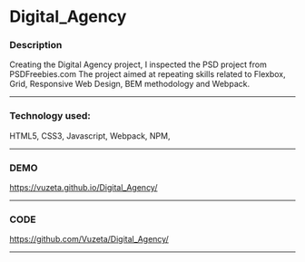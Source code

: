 # Digital_Agency

### Description 

Creating the Digital Agency project, I inspected the PSD project from PSDFreebies.com
The project aimed at repeating skills related to Flexbox, Grid, Responsive Web Design, BEM methodology and Webpack.

------------
### Technology used:

HTML5, CSS3, Javascript, Webpack, NPM, 

 ------------
### DEMO

https://vuzeta.github.io/Digital_Agency/

------------
### CODE

https://github.com/Vuzeta/Digital_Agency/

------------
